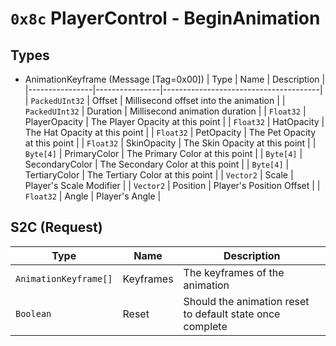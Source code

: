 # `0x8c` PlayerControl - BeginAnimation
## Types
- AnimationKeyframe (Message [Tag=0x00])
|      Type      |      Name      |              Description              |
|----------------|----------------|---------------------------------------|
| `PackedUInt32` | Offset         | Millisecond offset into the animation |
| `PackedUInt32` | Duration       | Millisecond animation duration        |
| `Float32`      | PlayerOpacity  | The Player Opacity at this point      |
| `Float32`      | HatOpacity     | The Hat Opacity at this point         |
| `Float32`      | PetOpacity     | The Pet Opacity at this point         |
| `Float32`      | SkinOpacity    | The Skin Opacity at this point        |
| `Byte[4]`      | PrimaryColor   | The Primary Color at this point       |
| `Byte[4]`      | SecondaryColor | The Secondary Color at this point     |
| `Byte[4]`      | TertiaryColor  | The Tertiary Color at this point      |
| `Vector2`      | Scale          | Player's Scale Modifier               |
| `Vector2`      | Position       | Player's Position Offset              |
| `Float32`      | Angle          | Player's Angle                        |

## S2C (Request)
| Type | Name | Description |
| --- | --- | --- |
| `AnimationKeyframe[]` | Keyframes | The keyframes of the animation |
| `Boolean`             | Reset     | Should the animation reset to default state once complete |
